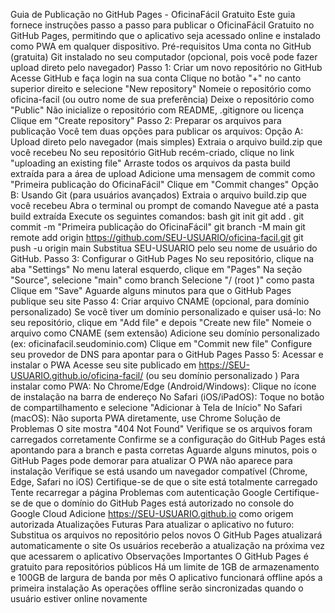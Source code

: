 Guia de Publicação no GitHub Pages - OficinaFácil Gratuito
Este guia fornece instruções passo a passo para publicar o OficinaFácil Gratuito no GitHub Pages, permitindo que o aplicativo seja acessado online e instalado como PWA em qualquer dispositivo.
Pré-requisitos
Uma conta no GitHub (gratuita)
Git instalado no seu computador (opcional, pois você pode fazer upload direto pelo navegador)
Passo 1: Criar um novo repositório no GitHub
Acesse GitHub e faça login na sua conta
Clique no botão "+" no canto superior direito e selecione "New repository"
Nomeie o repositório como oficina-facil (ou outro nome de sua preferência)
Deixe o repositório como "Public"
Não inicialize o repositório com README, .gitignore ou licença
Clique em "Create repository"
Passo 2: Preparar os arquivos para publicação
Você tem duas opções para publicar os arquivos:
Opção A: Upload direto pelo navegador (mais simples)
Extraia o arquivo build.zip que você recebeu
No seu repositório GitHub recém-criado, clique no link "uploading an existing file"
Arraste todos os arquivos da pasta build extraída para a área de upload
Adicione uma mensagem de commit como "Primeira publicação do OficinaFácil"
Clique em "Commit changes"
Opção B: Usando Git (para usuários avançados)
Extraia o arquivo build.zip que você recebeu
Abra o terminal ou prompt de comando
Navegue até a pasta build extraída
Execute os seguintes comandos:
bash
git init
git add .
git commit -m "Primeira publicação do OficinaFácil"
git branch -M main
git remote add origin https://github.com/SEU-USUARIO/oficina-facil.git
git push -u origin main
Substitua SEU-USUARIO pelo seu nome de usuário do GitHub.
Passo 3: Configurar o GitHub Pages
No seu repositório, clique na aba "Settings"
No menu lateral esquerdo, clique em "Pages"
Na seção "Source", selecione "main" como branch
Selecione "/ (root )" como pasta
Clique em "Save"
Aguarde alguns minutos para que o GitHub Pages publique seu site
Passo 4: Criar arquivo CNAME (opcional, para domínio personalizado)
Se você tiver um domínio personalizado e quiser usá-lo:
No seu repositório, clique em "Add file" e depois "Create new file"
Nomeie o arquivo como CNAME (sem extensão)
Adicione seu domínio personalizado (ex: oficinafacil.seudominio.com)
Clique em "Commit new file"
Configure seu provedor de DNS para apontar para o GitHub Pages
Passo 5: Acessar e instalar o PWA
Acesse seu site publicado em https://SEU-USUARIO.github.io/oficina-facil/ (ou seu domínio personalizado )
Para instalar como PWA:
No Chrome/Edge (Android/Windows): Clique no ícone de instalação na barra de endereço
No Safari (iOS/iPadOS): Toque no botão de compartilhamento e selecione "Adicionar à Tela de Início"
No Safari (macOS): Não suporta PWA diretamente, use Chrome
Solução de Problemas
O site mostra "404 Not Found"
Verifique se os arquivos foram carregados corretamente
Confirme se a configuração do GitHub Pages está apontando para a branch e pasta corretas
Aguarde alguns minutos, pois o GitHub Pages pode demorar para atualizar
O PWA não aparece para instalação
Verifique se está usando um navegador compatível (Chrome, Edge, Safari no iOS)
Certifique-se de que o site está totalmente carregado
Tente recarregar a página
Problemas com autenticação Google
Certifique-se de que o domínio do GitHub Pages está autorizado no console do Google Cloud
Adicione https://SEU-USUARIO.github.io como origem autorizada
Atualizações Futuras
Para atualizar o aplicativo no futuro:
Substitua os arquivos no repositório pelos novos
O GitHub Pages atualizará automaticamente o site
Os usuários receberão a atualização na próxima vez que acessarem o aplicativo
Observações Importantes
O GitHub Pages é gratuito para repositórios públicos
Há um limite de 1GB de armazenamento e 100GB de largura de banda por mês
O aplicativo funcionará offline após a primeira instalação
As operações offline serão sincronizadas quando o usuário estiver online novamente
